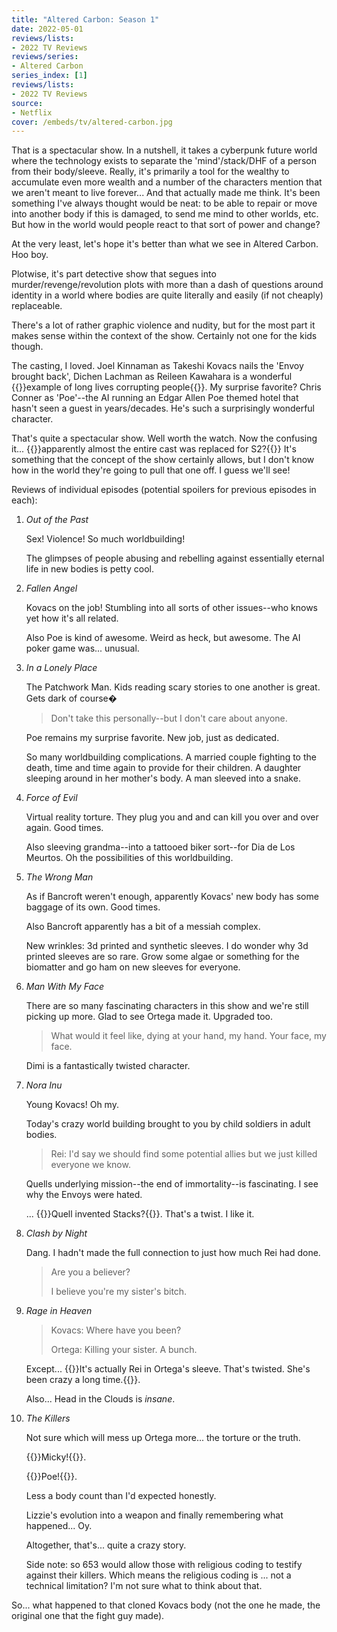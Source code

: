 ```yaml
---
title: "Altered Carbon: Season 1"
date: 2022-05-01
reviews/lists:
- 2022 TV Reviews
reviews/series:
- Altered Carbon
series_index: [1]
reviews/lists:
- 2022 TV Reviews
source:
- Netflix
cover: /embeds/tv/altered-carbon.jpg
---
```

That is a spectacular show. In a nutshell, it takes a cyberpunk future world where the technology exists to separate the 'mind'/stack/DHF of a person from their body/sleeve. Really, it's primarily a tool for the wealthy to accumulate even more wealth and a number of the characters mention that we aren't meant to live forever... And that actually made me think. It's been something I've always thought would be neat: to be able to repair or move into another body if this is damaged, to send me mind to other worlds, etc. But how in the world would people react to that sort of power and change?

At the very least, let's hope it's better than what we see in Altered Carbon. Hoo boy.

Plotwise, it's part detective show that segues into murder/revenge/revolution plots with more than a dash of questions around identity in a world where bodies are quite literally and easily (if not cheaply) replaceable. 

There's a lot of rather graphic violence and nudity, but for the most part it makes sense within the context of the show. Certainly not one for the kids though. 

The casting, I loved. Joel Kinnaman as Takeshi Kovacs nails the 'Envoy brought back', Dichen Lachman as Reileen Kawahara is a wonderful {{<spoiler>}}example of long lives corrupting people{{</spoiler>}}. My surprise favorite? Chris Conner as 'Poe'--the AI running an Edgar Allen Poe themed hotel that hasn't seen a guest in years/decades. He's such a surprisingly wonderful character. 

That's quite a spectacular show. Well worth the watch. Now the confusing it... {{<spoiler>}}apparently almost the entire cast was replaced for S2?{{</spoiler>}} It's something that the concept of the show certainly allows, but I don't know how in the world they're going to pull that one off. I guess we'll see!

<!--more-->

Reviews of individual episodes (potential spoilers for previous episodes in each):

1. *Out of the Past*

   Sex! Violence! So much worldbuilding!

   The glimpses of people abusing and rebelling against essentially eternal life in new bodies is petty cool.

2. *Fallen Angel*

   Kovacs on the job! Stumbling into all sorts of other issues--who knows yet how it's all related.

   Also Poe is kind of awesome. Weird as heck, but awesome. The AI poker game was... unusual.

3. *In a Lonely Place*

   The Patchwork Man. Kids reading scary stories to one another is great. Gets dark of course�

   > Don't take this personally--but I don't care about anyone.

   Poe remains my surprise favorite. New job, just as dedicated.

   So many worldbuilding complications. A married couple fighting to the death, time and time again to provide for their children. A daughter sleeping around in her mother's body. A man sleeved into a snake.

4. *Force of Evil*

   Virtual reality torture. They plug you and and can kill you over and over again. Good times.

   Also sleeving grandma--into a tattooed biker sort--for Dia de Los Meurtos. Oh the possibilities of this worldbuilding.

5. *The Wrong Man*

   As if Bancroft weren't enough, apparently Kovacs' new body has some baggage of its own. Good times.

   Also Bancroft apparently has a bit of a messiah complex.

   New wrinkles: 3d printed and synthetic sleeves. I do wonder why 3d printed sleeves are so rare. Grow some algae or something for the biomatter and go ham on new sleeves for everyone.
   
6. *Man With My Face*

   There are so many fascinating characters in this show and we're still picking up more. Glad to see Ortega made it. Upgraded too. 

   > What would it feel like, dying at your hand, my hand. Your face, my face. 

   Dimi is a fantastically twisted character. 

7. *Nora Inu*

   Young Kovacs! Oh my. 

   Today's crazy world building brought to you by child soldiers in adult bodies. 

   > Rei: I'd say we should find some potential allies but we just killed everyone we know. 

   Quells underlying mission--the end of immortality--is fascinating. I see why the Envoys were hated. 

   ... {{<spoiler>}}Quell invented Stacks?{{</spoiler>}}. That's a twist. I like it. 

8. *Clash by Night*

   Dang. I hadn't made the full connection to just how much Rei had done. 

   > Are you a believer? 
   >
   > I believe you're my sister's bitch. 

9. *Rage in Heaven*

   > Kovacs: Where have you been?
   >
   > Ortega: Killing your sister. A bunch. 

   Except... {{<spoiler>}}It's actually Rei in Ortega's sleeve. That's twisted. She's been crazy a long time.{{</spoiler>}}. 

   Also... Head in the Clouds is *insane*. 

10. *The Killers*

    Not sure which will mess up Ortega more... the torture or the truth. 

    {{<spoiler>}}Micky!{{</spoiler>}}. 

    {{<spoiler>}}Poe!{{</spoiler>}}. 

    Less a body count than I'd expected honestly. 

    Lizzie's evolution into a weapon and finally remembering what happened... Oy. 

    Altogether, that's... quite a crazy story. 

    Side note: so 653 would allow those with religious coding to testify against their killers. Which means the religious coding is ... not a technical limitation? I'm not sure what to think about that. 

So... what happened to that cloned Kovacs body (not the one he made, the original one that the fight guy made). 